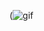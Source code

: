 (![gif](https://github.com/fentfartsonopiumlover339/fentfartsonopiumlover339/assets/170947355/9ba46e49-42bb-42f7-a94b-0add27b24460)

